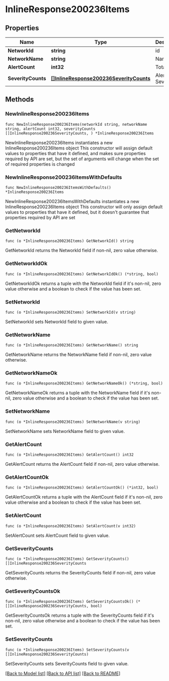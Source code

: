 # InlineResponse200236Items

## Properties

Name | Type | Description | Notes
------------ | ------------- | ------------- | -------------
**NetworkId** | **string** | id | 
**NetworkName** | **string** | Name | 
**AlertCount** | **int32** | Total Alerts | 
**SeverityCounts** | [**[]InlineResponse200236SeverityCounts**](InlineResponse200236SeverityCounts.md) | Alerts By Severity | 

## Methods

### NewInlineResponse200236Items

`func NewInlineResponse200236Items(networkId string, networkName string, alertCount int32, severityCounts []InlineResponse200236SeverityCounts, ) *InlineResponse200236Items`

NewInlineResponse200236Items instantiates a new InlineResponse200236Items object
This constructor will assign default values to properties that have it defined,
and makes sure properties required by API are set, but the set of arguments
will change when the set of required properties is changed

### NewInlineResponse200236ItemsWithDefaults

`func NewInlineResponse200236ItemsWithDefaults() *InlineResponse200236Items`

NewInlineResponse200236ItemsWithDefaults instantiates a new InlineResponse200236Items object
This constructor will only assign default values to properties that have it defined,
but it doesn't guarantee that properties required by API are set

### GetNetworkId

`func (o *InlineResponse200236Items) GetNetworkId() string`

GetNetworkId returns the NetworkId field if non-nil, zero value otherwise.

### GetNetworkIdOk

`func (o *InlineResponse200236Items) GetNetworkIdOk() (*string, bool)`

GetNetworkIdOk returns a tuple with the NetworkId field if it's non-nil, zero value otherwise
and a boolean to check if the value has been set.

### SetNetworkId

`func (o *InlineResponse200236Items) SetNetworkId(v string)`

SetNetworkId sets NetworkId field to given value.


### GetNetworkName

`func (o *InlineResponse200236Items) GetNetworkName() string`

GetNetworkName returns the NetworkName field if non-nil, zero value otherwise.

### GetNetworkNameOk

`func (o *InlineResponse200236Items) GetNetworkNameOk() (*string, bool)`

GetNetworkNameOk returns a tuple with the NetworkName field if it's non-nil, zero value otherwise
and a boolean to check if the value has been set.

### SetNetworkName

`func (o *InlineResponse200236Items) SetNetworkName(v string)`

SetNetworkName sets NetworkName field to given value.


### GetAlertCount

`func (o *InlineResponse200236Items) GetAlertCount() int32`

GetAlertCount returns the AlertCount field if non-nil, zero value otherwise.

### GetAlertCountOk

`func (o *InlineResponse200236Items) GetAlertCountOk() (*int32, bool)`

GetAlertCountOk returns a tuple with the AlertCount field if it's non-nil, zero value otherwise
and a boolean to check if the value has been set.

### SetAlertCount

`func (o *InlineResponse200236Items) SetAlertCount(v int32)`

SetAlertCount sets AlertCount field to given value.


### GetSeverityCounts

`func (o *InlineResponse200236Items) GetSeverityCounts() []InlineResponse200236SeverityCounts`

GetSeverityCounts returns the SeverityCounts field if non-nil, zero value otherwise.

### GetSeverityCountsOk

`func (o *InlineResponse200236Items) GetSeverityCountsOk() (*[]InlineResponse200236SeverityCounts, bool)`

GetSeverityCountsOk returns a tuple with the SeverityCounts field if it's non-nil, zero value otherwise
and a boolean to check if the value has been set.

### SetSeverityCounts

`func (o *InlineResponse200236Items) SetSeverityCounts(v []InlineResponse200236SeverityCounts)`

SetSeverityCounts sets SeverityCounts field to given value.



[[Back to Model list]](../README.md#documentation-for-models) [[Back to API list]](../README.md#documentation-for-api-endpoints) [[Back to README]](../README.md)


